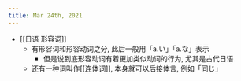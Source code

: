 ```yaml
---
title: Mar 24th, 2021
---
```


- [[日语 形容词]]
	- 有形容词和形容动词之分, 此后一般用「a.い」「a.な」表示
		- 但是说到底形容动词有着更加类似动词的行为, 尤其是古代日语
	- 还有一种词叫作[[连体词]], 本身就可以后接体言, 例如「同じ」
